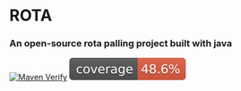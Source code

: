 # ROTA

### An open-source rota palling project built with java

[![Maven Verify](https://github.com/whackdackery/rota/actions/workflows/maven-verify.yml/badge.svg)](https://github.com/whackdackery/rota/actions/workflows/maven-verify.yml)
[![Jacoco Coverage](https://raw.githubusercontent.com/whackdackery/rota/master/.github/badges/jacoco.svg)](https://raw.githubusercontent.com/whackdackery/rota/master/.github/badges/jacoco.svg)